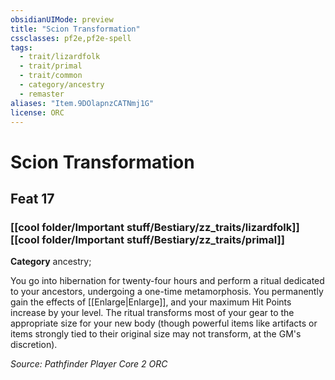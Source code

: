 ```yaml
---
obsidianUIMode: preview
title: "Scion Transformation"
cssclasses: pf2e,pf2e-spell
tags:
  - trait/lizardfolk
  - trait/primal
  - trait/common
  - category/ancestry
  - remaster
aliases: "Item.9DOlapnzCATNmj1G"
license: ORC
---
```

# Scion Transformation
## Feat 17
### [[cool folder/Important stuff/Bestiary/zz_traits/lizardfolk]][[cool folder/Important stuff/Bestiary/zz_traits/primal]]

**Category** ancestry; 




You go into hibernation for twenty-four hours and perform a ritual dedicated to your ancestors, undergoing a one-time metamorphosis. You permanently gain the effects of [[Enlarge|Enlarge]], and your maximum Hit Points increase by your level. The ritual transforms most of your gear to the appropriate size for your new body (though powerful items like artifacts or items strongly tied to their original size may not transform, at the GM's discretion).

*Source: Pathfinder Player Core 2*
*ORC*